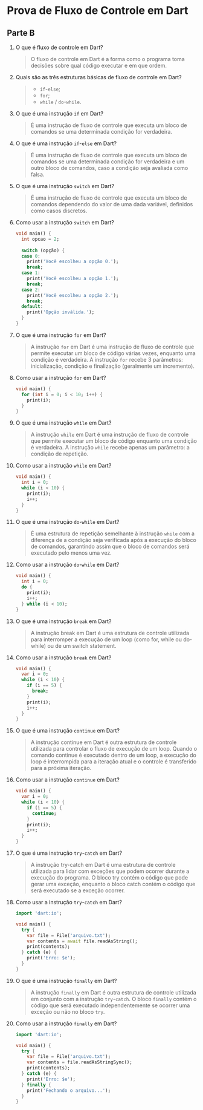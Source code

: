 # Prova de Fluxo de Controle em Dart

## Parte B

1. O que é fluxo de controle em Dart?
   > O fluxo de controle em Dart é a forma como o programa toma decisões sobre qual código executar e em que ordem.

2. Quais são as três estruturas básicas de fluxo de controle em Dart?
   > - `if`-`else`;
   > - `for`;
   > - `while` / `do`-`while`.
   
3. O que é uma instrução `if` em Dart?
   > É uma instrução de fluxo de controle que executa um bloco de comandos se uma determinada condição for verdadeira.
   
4. O que é uma instrução `if`-`else` em Dart?
   > É uma instrução de fluxo de controle que executa um bloco de comandos se uma determinada condição for verdadeira e um outro bloco de comandos, caso a condição seja avaliada como falsa.

5. O que é uma instrução `switch` em Dart?
   > É uma instrução de fluxo de controle que executa um bloco de comandos dependendo do valor de uma dada variável, definidos como casos discretos.

6. Como usar a instrução `switch` em Dart?
   ```dart
   void main() {
     int opcao = 2;
     
     switch (opção) {
     case 0:
       print('Você escolheu a opção 0.');
       break;
     case 1:
       print('Você escolheu a opção 1.');
       break;
     case 2:
       print('Você escolheu a opção 2.');
       break;
     default:
       print('Opção inválida.');
     }
   }
   ```

7. O que é uma instrução `for` em Dart?
   > A instrução `for` em Dart é uma instrução de fluxo de controle que permite executar um bloco de código várias vezes, enquanto uma condição é verdadeira. A instrução `for` recebe 3 parâmetros: inicialização, condição e finalização (geralmente um incremento).

8. Como usar a instrução `for` em Dart?
   ```dart
   void main() {
     for (int i = 0; i < 10; i++) {
       print(i);
     }
   }
   ```

9. O que é uma instrução `while` em Dart?
   > A instrução `while` em Dart é uma instrução de fluxo de controle que permite executar um bloco de código enquanto uma condição é verdadeira. A instrução `while` recebe apenas um parâmetro: a condição de repetição.

10. Como usar a instrução `while` em Dart?
    ```dart
    void main() {
      int i = 0;
      while (i < 10) {
        print(i);
        i++;
      }
    }
    ```

11. O que é uma instrução `do`-`while` em Dart?
    > É uma estrutura de repetição semelhante à instrução `while` com a diferença de a condição seja verificada após a execução do bloco de comandos, garantindo assim que o bloco de comandos será executado pelo menos uma vez.

12. Como usar a instrução `do`-`while` em Dart?
    ```dart
    void main() {
      int i = 0;
      do {
        print(i);
        i++;
      } while (i < 10);
    }
    ```

13. O que é uma instrução `break` em Dart?
    > A instrução break em Dart é uma estrutura de controle utilizada para interromper a execução de um loop (como for, while ou do-while) ou de um switch statement.

14. Como usar a instrução `break` em Dart?
    ```dart
    void main() {
      var i = 0;
      while (i < 10) {
        if (i == 5) {
          break;
        }
        print(i);
        i++;
      }
    }
    ```

15. O que é uma instrução `continue` em Dart?
    > A instrução continue em Dart é outra estrutura de controle utilizada para controlar o fluxo de execução de um loop. Quando o comando continue é executado dentro de um loop, a execução do loop é interrompida para a iteração atual e o controle é transferido para a próxima iteração.

16. Como usar a instrução `continue` em Dart?
    ```dart
    void main() {
      var i = 0;
      while (i < 10) {
        if (i == 5) {
          continue;
        }
        print(i);
        i++;
      }
    }
    ```

17. O que é uma instrução `try`-`catch` em Dart?
    > A instrução try-catch em Dart é uma estrutura de controle utilizada para lidar com exceções que podem ocorrer durante a execução do programa. O bloco try contém o código que pode gerar uma exceção, enquanto o bloco catch contém o código que será executado se a exceção ocorrer.

18. Como usar a instrução `try`-`catch` em Dart?
    ```dart
    import 'dart:io';
    
    void main() {
      try {
        var file = File('arquivo.txt');
        var contents = await file.readAsString();
        print(contents);
      } catch (e) {
        print('Erro: $e');
      }
    }
    ```

19. O que é uma instrução `finally` em Dart?
    > A instrução `finally` em Dart é outra estrutura de controle utilizada em conjunto com a instrução `try`-`catch`. O bloco `finally` contém o código que será executado independentemente se ocorrer uma exceção ou não no bloco `try`.

20. Como usar a instrução `finally` em Dart?
    ```dart
    import 'dart:io';

    void main() {
      try {
        var file = File('arquivo.txt');
        var contents = file.readAsStringSync();
        print(contents);
      } catch (e) {
        print('Erro: $e');
      } finally {
        print('Fechando o arquivo...');
      }
    }
    ```

